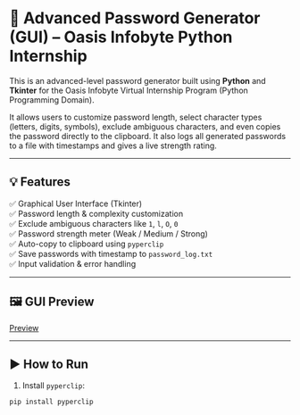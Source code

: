 # 🔐 Advanced Password Generator (GUI) – Oasis Infobyte Python Internship

This is an advanced-level password generator built using **Python** and **Tkinter** for the Oasis Infobyte Virtual Internship Program (Python Programming Domain).

It allows users to customize password length, select character types (letters, digits, symbols), exclude ambiguous characters, and even copies the password directly to the clipboard. It also logs all generated passwords to a file with timestamps and gives a live strength rating.

---

## 💡 Features

✅ Graphical User Interface (Tkinter)  
✅ Password length & complexity customization  
✅ Exclude ambiguous characters like `1`, `l`, `O`, `0`  
✅ Password strength meter (Weak / Medium / Strong)  
✅ Auto-copy to clipboard using `pyperclip`  
✅ Save passwords with timestamp to `password_log.txt`  
✅ Input validation & error handling

---

## 🖼️ GUI Preview

[Preview](https://drive.google.com/file/d/1GF7gJbtzmVhoo7U1h355yoTiYWR8uduW/view?usp=drive_link)

---

## ▶️ How to Run

1. Install `pyperclip`:
```bash
pip install pyperclip
